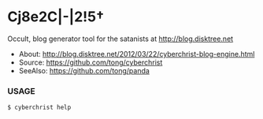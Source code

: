 Cj8e2C|-|2!5†
=============
Occult, blog generator tool for the satanists at http://blog.disktree.net

* About: http://blog.disktree.net/2012/03/22/cyberchrist-blog-engine.html
* Source: https://github.com/tong/cyberchrist
* SeeAlso: https://github.com/tong/panda

### USAGE
```sh
$ cyberchrist help
```

